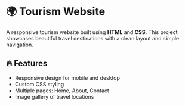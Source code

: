 # 🌍 Tourism Website

A responsive tourism website built using **HTML** and **CSS**. This project showcases beautiful travel destinations with a clean layout and simple navigation.

## 🔥 Features

- Responsive design for mobile and desktop
- Custom CSS styling
- Multiple pages: Home, About, Contact
- Image gallery of travel locations


